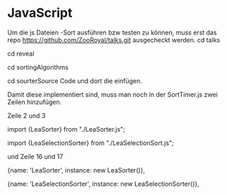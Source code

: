 # JavaScript

Um die js Dateien -Sort ausführen bzw testen zu können, muss erst das repo https://github.com/ZooRoyal/talks.git ausgecheckt werden.
cd talks

cd reveal

cd sortingAlgorithms 

cd sourterSource Code und dort die einfügen.

Damit diese implementiert sind, muss man noch in der SortTimer.js zwei Zeilen hinzufügen.

Zeile 2 und 3 

import {LeaSorter} from "./LeaSorter.js";

import {LeaSelectionSorter} from "./LeaSelectionSort.js";

und Zeile 16 und 17

{name: 'LeaSorter', instance: new LeaSorter()},

{name: 'LeaSelectionSorter', instance: new LeaSelectionSorter()},
